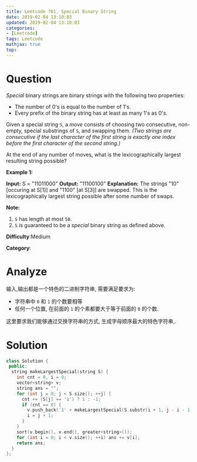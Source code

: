 ```yaml
---
title: Leetcode 761. Special Binary String
date: 2019-02-04 13:10:03
updated: 2019-02-04 13:10:03
categories: 
- [Leetcode]
tags: Leetcode
mathjax: true
top:
---
```


# Question

_Special_  binary strings are binary strings with the following two properties:

- The number of 0's is equal to the number of 1's.
- Every prefix of the binary string has at least as many 1's as 0's.

Given a special string  `S`, a  _move_  consists of choosing two consecutive, non-empty, special substrings of  `S`, and swapping them.  _(Two strings are consecutive if the last character of the first string is exactly one index before the first character of the second string.)_

At the end of any number of moves, what is the lexicographically largest resulting string possible?

**Example 1:**  

**Input:** S = "11011000"
**Output:** "11100100"
**Explanation:**
The strings "10" [occuring at S[1]] and "1100" [at S[3]] are swapped.
This is the lexicographically largest string possible after some number of swaps.

**Note:**

1. `S`  has length at most  `50`.
2. `S`  is guaranteed to be a  _special_  binary string as defined above.

**Difficulty**:Medium

**Category**:

<!-- more -->

# Analyze

输入,输出都是一个特色的二进制字符串, 需要满足要求为:

* 字符串中 `0` 和 `1` 的个数要相等
* 任何一个位置, 在前面的 `1` 的个素都要大于等于前面的 `0` 的个数.

这里要求我们能够通过交换字符串的方式, 生成字母顺序最大的特色字符串,.

# Solution

```cpp
class Solution {
 public:
  string makeLargestSpecial(string S) {
    int cnt = 0, i = 0;
    vector<string> v;
    string ans = "";
    for (int j = 0; j < S.size(); ++j) {
      cnt += (S[j] == '1') ? 1 : -1;
      if (cnt == 0) {
        v.push_back('1' + makeLargestSpecial(S.substr(i + 1, j - i - 1)) + '0');
        i = j + 1;
      }
    }
    sort(v.begin(), v.end(), greater<string>());
    for (int i = 0; i < v.size(); ++i) ans += v[i];
    return ans;
  }
};
```